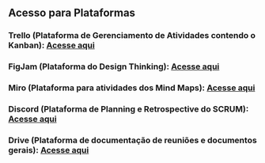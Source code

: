 ## Acesso para Plataformas

### Trello (Plataforma de Gerenciamento de Atividades contendo o Kanban): [Acesse aqui](https://trello.com/b/y5EiwJ28/projetinho-pgp-sge-gpn)

### FigJam (Plataforma do Design Thinking): [Acesse aqui](https://www.figma.com/board/5tPgcLadn0qwvdSCHSp4Vf/Projeto-Teatro---Prefeitura?node-id=0-1&t=jT1aKdSCLfj2Dzqx-1)

### Miro (Plataforma para atividades dos Mind Maps): [Acesse aqui](https://miro.com/welcomeonboard/U0haY0xGaUwydEZEQUdabjZOMGNhUWNkMjg5bDhOQmRvdTdTaWk2dXBuYkdkWkhDREhpNFRveHNLSGg2TFFmSXwzNDU4NzY0NTQ4NDM1NzYyOTEzfDI=?share_link_id=221131151190)

### Discord (Plataforma de Planning e Retrospective do SCRUM): [Acesse aqui](https://discord.gg/G4Xx3s2P) 

### Drive (Plataforma de documentação de reuniões e documentos gerais): [Acesse aqui](https://drive.google.com/drive/u/1/folders/1US0ZD7IOXtQOGtm9pOqNgD27v09l31oH)
